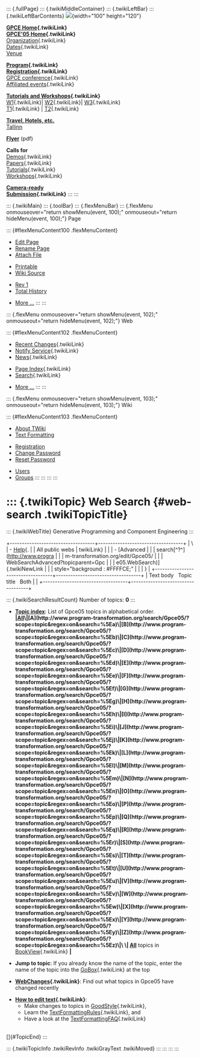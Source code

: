 ::: {.fullPage}
::: {.twikiMiddleContainer}
::: {.twikiLeftBar}
::: {.twikiLeftBarContents}
![](../pub/Gpce05/WebLeftBar/gpce-logo.jpg){width="100" height="120"}

**[GPCE Home](../Gpce/WebHome){.twikiLink}**\
**[GPCE\'05 Home](WebHome){.twikiLink}**\
[Organization](ConferenceOrganization){.twikiLink}\
[Dates](ImportantDates){.twikiLink}\
[Venue](http://www.cs.ioc.ee/tfp-icfp-gpce05/venue.html)

**[Program](ConferenceProgram){.twikiLink}**\
**[Registration](ConferenceRegistration){.twikiLink}**\
[GPCE conference](ProgramMainEvent){.twikiLink}\
[Affiliated events](ProgramsAffiliatedEvents){.twikiLink}

**[Tutorials and Workshops](GpceTutorialsAndWorkshops){.twikiLink}**\
[W1](YoungResearchers){.twikiLink}\| [W2](MetaOCaml){.twikiLink}\|
[W3](GraphModelTransformations){.twikiLink}\
[T1](TutorialT1){.twikiLink} \| [T2](TutorialT2){.twikiLink}

**[Travel, Hotels, etc.](http://www.cs.ioc.ee/tfp-icfp-gpce05/)**\
[Tallinn](http://www.brics.dk/~danvy/icfp05/Tallinn/)

**[Flyer](http://www.disi.unige.it/person/MoggiE/GPCE05.pdf)** (pdf)

**Calls for**\
[Demos](CallForDemonstrations){.twikiLink}\
[Papers](CallForPapers){.twikiLink}\
[Tutorials](CallForTutorials){.twikiLink}\
[Workshops](CallForWorkshops){.twikiLink}

**[Camera-ready\
Submission](AuthorInstructions){.twikiLink}**
:::
:::

::: {.twikiMain}
::: {.toolBar}
::: {.flexMenuBar}
::: {.flexMenu onmouseover="return showMenu(event, 100);" onmouseout="return hideMenu(event, 100);"}
Page

::: {#flexMenuContent100 .flexMenuContent}
-   [Edit
    Page](http://www.program-transformation.org/edit/Gpce05/WebSearch?t=1536826605)
-   [Rename
    Page](http://www.program-transformation.org/rename/Gpce05/WebSearch)
-   [Attach
    File](http://www.program-transformation.org/attach/Gpce05/WebSearch)

<!-- -->

-   [Printable](http://www.program-transformation.org/view/Gpce05/WebSearch?skin=print.pattern)
-   [Wiki
    Source](http://www.program-transformation.org/view/Gpce05/WebSearch?skin=text&raw=on&contenttype=text/plain)

<!-- -->

-   [Rev
    1](http://www.program-transformation.org/view/Gpce05/WebSearch?rev=1.1)
-   [Total
    History](http://www.program-transformation.org/rdiff/Gpce05/WebSearch)

<!-- -->

-   [More
    \...](http://www.program-transformation.org/oops/Gpce05/WebSearch?template=oopsmore&param1=1.1&param2=1.1)
:::
:::

::: {.flexMenu onmouseover="return showMenu(event, 102);" onmouseout="return hideMenu(event, 102);"}
Web

::: {#flexMenuContent102 .flexMenuContent}
-   [Recent Changes](WebChanges){.twikiLink}
-   [Notify Service](WebNotify){.twikiLink}
-   [News](WebNews){.twikiLink}

<!-- -->

-   [Page Index](WebIndex){.twikiLink}
-   [Search](WebSearch){.twikiLink}

<!-- -->

-   [More
    \...](http://www.program-transformation.org/oops/Gpce05/WebSearch?template=oopsmore&param1=1.1&param2=1.1)
:::
:::

::: {.flexMenu onmouseover="return showMenu(event, 103);" onmouseout="return hideMenu(event, 103);"}
Wiki

::: {#flexMenuContent103 .flexMenuContent}
-   [About
    TWiki](http://www.program-transformation.org/view/TWiki/WebHome)
-   [Text
    Formatting](http://www.program-transformation.org/view/TWiki/TextFormattingRules)

<!-- -->

-   [Registration](http://www.program-transformation.org/view/TWiki/TWikiRegistration)
-   [Change
    Password](http://www.program-transformation.org/view/TWiki/ChangePassword)
-   [Reset
    Password](http://www.program-transformation.org/view/TWiki/ResetPassword)

<!-- -->

-   [Users](http://www.program-transformation.org/view/Main/TWikiUsers)
-   [Groups](http://www.program-transformation.org/view/Main/TWikiGroups)
:::
:::
:::
:::

::: {.twikiTopic}
Web Search {#web-search .twikiTopicTitle}
==========

::: {.twikiWebTitle}
Generative Programming and Component Engineering
:::

+-----------------------------------+-----------------------------------+
| \                                 | -   [Help](../TWiki/SearchHelp){. |
| All public webs                   | twikiLink}                        |
|                                   | -   [Advanced                     |
|                                   |     search[^?^](http://www.progra |
|                                   | m-transformation.org/edit/Gpce05/ |
|                                   | WebSearchAdvanced?topicparent=Gpc |
|                                   | e05.WebSearch)]{.twikiNewLink     |
|                                   |     style="background : #FFFFCE;" |
|                                   | }                                 |
+-----------------------------------+-----------------------------------+
| Text body   Topic title   Both    |                                   |
+-----------------------------------+-----------------------------------+

::: {.twikiSearchResultCount}
Number of topics: **0**
:::

-   **[Topic
    index](http://www.program-transformation.org/search/Gpce05/?scope=topic&regex=on&search=\.*)**:
    List of Gpce05 topics in alphabetical order.\
    **\|[All](http://www.program-transformation.org/search/Gpce05/?scope=topic&regex=on&search=\.*)\|[A](http://www.program-transformation.org/search/Gpce05/?scope=topic&regex=on&search=%5Ea)\|[B](http://www.program-transformation.org/search/Gpce05/?scope=topic&regex=on&search=%5Eb)\|[C](http://www.program-transformation.org/search/Gpce05/?scope=topic&regex=on&search=%5Ec)\|[D](http://www.program-transformation.org/search/Gpce05/?scope=topic&regex=on&search=%5Ed)\|[E](http://www.program-transformation.org/search/Gpce05/?scope=topic&regex=on&search=%5Ee)\|[F](http://www.program-transformation.org/search/Gpce05/?scope=topic&regex=on&search=%5Ef)\|[G](http://www.program-transformation.org/search/Gpce05/?scope=topic&regex=on&search=%5Eg)\|[H](http://www.program-transformation.org/search/Gpce05/?scope=topic&regex=on&search=%5Eh)\|[I](http://www.program-transformation.org/search/Gpce05/?scope=topic&regex=on&search=%5Ei)\|[J](http://www.program-transformation.org/search/Gpce05/?scope=topic&regex=on&search=%5Ej)\|[K](http://www.program-transformation.org/search/Gpce05/?scope=topic&regex=on&search=%5Ek)\|[L](http://www.program-transformation.org/search/Gpce05/?scope=topic&regex=on&search=%5El)\|[M](http://www.program-transformation.org/search/Gpce05/?scope=topic&regex=on&search=%5Em)\|[N](http://www.program-transformation.org/search/Gpce05/?scope=topic&regex=on&search=%5En)\|[O](http://www.program-transformation.org/search/Gpce05/?scope=topic&regex=on&search=%5Eo)\|[P](http://www.program-transformation.org/search/Gpce05/?scope=topic&regex=on&search=%5Ep)\|[Q](http://www.program-transformation.org/search/Gpce05/?scope=topic&regex=on&search=%5Eq)\|[R](http://www.program-transformation.org/search/Gpce05/?scope=topic&regex=on&search=%5Er)\|[S](http://www.program-transformation.org/search/Gpce05/?scope=topic&regex=on&search=%5Es)\|[T](http://www.program-transformation.org/search/Gpce05/?scope=topic&regex=on&search=%5Et)\|[U](http://www.program-transformation.org/search/Gpce05/?scope=topic&regex=on&search=%5Eu)\|[V](http://www.program-transformation.org/search/Gpce05/?scope=topic&regex=on&search=%5Ev)\|[W](http://www.program-transformation.org/search/Gpce05/?scope=topic&regex=on&search=%5Ew)\|[X](http://www.program-transformation.org/search/Gpce05/?scope=topic&regex=on&search=%5Ex)\|[Y](http://www.program-transformation.org/search/Gpce05/?scope=topic&regex=on&search=%5Ey)\|[Z](http://www.program-transformation.org/search/Gpce05/?scope=topic&regex=on&search=%5Ez)\|\
    \|
    [All](http://www.program-transformation.org/search/Gpce05/?scope=topic&regex=on&bookview=on&search=\.*)**
    topics in [BookView](../TWiki/BookView){.twikiLink} **\|**

<!-- -->

-   **Jump to topic**: If you already know the name of the topic, enter
    the name of the topic into the [GoBox](../TWiki/GoBox){.twikiLink}
    at the top

<!-- -->

-   **[WebChanges](../TWiki/WebChanges){.twikiLink}**: Find out what
    topics in Gpce05 have changed recently

<!-- -->

-   **[How to edit text](../TWiki/GoodStyle){.twikiLink}**:
    -   Make changes to topics in
        [GoodStyle](../TWiki/GoodStyle){.twikiLink},
    -   Learn the
        [TextFormattingRules](../TWiki/TextFormattingRules){.twikiLink},
        and
    -   Have a look at the
        [TextFormattingFAQ](../TWiki/TextFormattingFAQ){.twikiLink}

\
[]{#TopicEnd}
:::

::: {.twikiTopicInfo .twikiRevInfo .twikiGrayText .twikiMoved}
:::
:::
:::
:::
